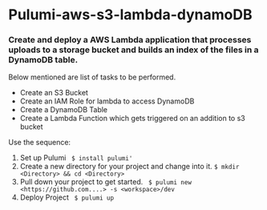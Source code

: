 # Pulumi-aws-s3-lambda-dynamoDB
### Create and deploy a AWS Lambda application that processes uploads to a storage bucket and builds an index of the files in a DynamoDB table.
 
Below mentioned are list of tasks to be performed.
-   Create an S3 Bucket
-   Create an IAM Role for lambda to access DynamoDB
-   Create a DynamoDB Table
-   Create a Lambda Function which gets triggered on an addition to s3 bucket

Use the sequence:
1. Set up Pulumi
` $ install pulumi'`
2. Create a new directory for your project and change into it.
`$ mkdir <Directory> && cd <Directory> `
3. Pull down your project to get started.
   ` $ pulumi new <https://github.com....> -s <workspace>/dev`
4. Deploy Project
   ` $ pulumi up`
